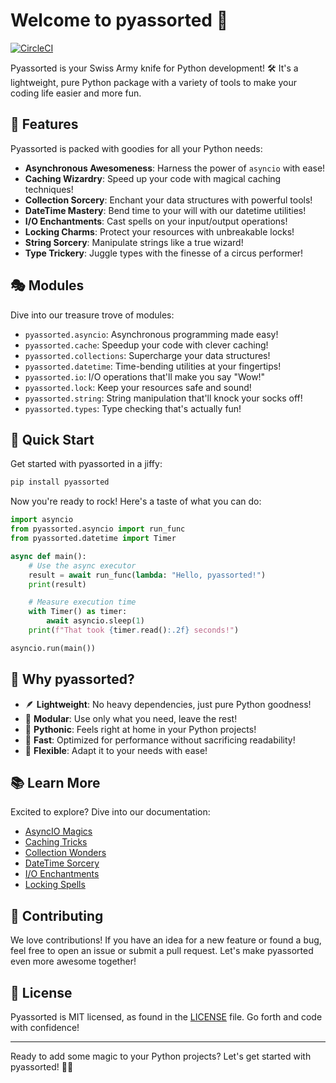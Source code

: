 # Welcome to pyassorted 🎉

[![CircleCI](https://circleci.com/gh/dockhardman/pyassorted.svg?style=shield)](https://circleci.com/gh/dockhardman/pyassorted)

Pyassorted is your Swiss Army knife for Python development! 🛠️ It's a lightweight, pure Python package with a variety of tools to make your coding life easier and more fun.

## 🚀 Features

Pyassorted is packed with goodies for all your Python needs:

- **Asynchronous Awesomeness**: Harness the power of `asyncio` with ease!
- **Caching Wizardry**: Speed up your code with magical caching techniques!
- **Collection Sorcery**: Enchant your data structures with powerful tools!
- **DateTime Mastery**: Bend time to your will with our datetime utilities!
- **I/O Enchantments**: Cast spells on your input/output operations!
- **Locking Charms**: Protect your resources with unbreakable locks!
- **String Sorcery**: Manipulate strings like a true wizard!
- **Type Trickery**: Juggle types with the finesse of a circus performer!

## 🎭 Modules

Dive into our treasure trove of modules:

- `pyassorted.asyncio`: Asynchronous programming made easy!
- `pyassorted.cache`: Speedup your code with clever caching!
- `pyassorted.collections`: Supercharge your data structures!
- `pyassorted.datetime`: Time-bending utilities at your fingertips!
- `pyassorted.io`: I/O operations that'll make you say "Wow!"
- `pyassorted.lock`: Keep your resources safe and sound!
- `pyassorted.string`: String manipulation that'll knock your socks off!
- `pyassorted.types`: Type checking that's actually fun!

## 🎈 Quick Start

Get started with pyassorted in a jiffy:

```bash
pip install pyassorted
```

Now you're ready to rock! Here's a taste of what you can do:

```python
import asyncio
from pyassorted.asyncio import run_func
from pyassorted.datetime import Timer

async def main():
    # Use the async executor
    result = await run_func(lambda: "Hello, pyassorted!")
    print(result)

    # Measure execution time
    with Timer() as timer:
        await asyncio.sleep(1)
    print(f"That took {timer.read():.2f} seconds!")

asyncio.run(main())
```

## 🌈 Why pyassorted?

- 🪶 **Lightweight**: No heavy dependencies, just pure Python goodness!
- 🧩 **Modular**: Use only what you need, leave the rest!
- 🐍 **Pythonic**: Feels right at home in your Python projects!
- 🚀 **Fast**: Optimized for performance without sacrificing readability!
- 🎨 **Flexible**: Adapt it to your needs with ease!

## 📚 Learn More

Excited to explore? Dive into our documentation:

- [AsyncIO Magics](asyncio/executor.md)
- [Caching Tricks](cache/cache.md)
- [Collection Wonders](collections/sqlitedict.md)
- [DateTime Sorcery](datetime/datetime.md)
- [I/O Enchantments](io/watch.md)
- [Locking Spells](lock/filelock.md)

## 🤝 Contributing

We love contributions! If you have an idea for a new feature or found a bug, feel free to open an issue or submit a pull request. Let's make pyassorted even more awesome together!

## 📜 License

Pyassorted is MIT licensed, as found in the [LICENSE](https://github.com/dockhardman/pyassorted/blob/master/LICENSE) file. Go forth and code with confidence!

---

Ready to add some magic to your Python projects? Let's get started with pyassorted! 🎩✨
